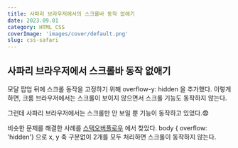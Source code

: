 ```yaml
---
title: 사파리 브라우저에서의 스크롤바 동작 없애기
date: 2023.09.01
category: HTML_CSS
coverImage: 'images/cover/default.png'
slug: css-safari 
---
```



## 사파리 브라우저에서 스크롤바 동작 없애기 


모달 팝업 뒤에 스크롤 동작을 고정하기 위해 overflow-y: hidden 을 추가했다. 이렇게 하면, 크롬 브라우저에서는 스크롤이 보이지 않으면서 스크롤 기능도 동작하지 않는다.

그런데 사파리 브라우저에서는 스크롤만 안 보일 뿐 기능이 동작하고 있었다.😨

비슷한 문제를 해결한 사례를 [스택오버플로우](https://stackoverflow.com/questions/3047337/does-overflowhidden-applied-to-body-work-on-iphone-safari) 에서 찾았다. 
body { overflow: 'hidden'} 으로 x, y 축 구분없이 2개를 모두 처리하면 스크롤이 동작하지 않는다. 



